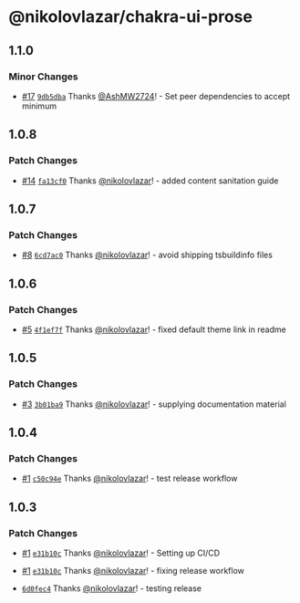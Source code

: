 # @nikolovlazar/chakra-ui-prose

## 1.1.0

### Minor Changes

- [#17](https://github.com/nikolovlazar/chakra-ui-prose/pull/17) [`9db5dba`](https://github.com/nikolovlazar/chakra-ui-prose/commit/9db5dbaebe523e3d606896013f401adcd0040209) Thanks [@AshMW2724](https://github.com/AshMW2724)! - Set peer dependencies to accept minimum

## 1.0.8

### Patch Changes

- [#14](https://github.com/nikolovlazar/chakra-ui-prose/pull/14) [`fa13cf0`](https://github.com/nikolovlazar/chakra-ui-prose/commit/fa13cf008f256e0b5b031085f5b09b58ebac92fc) Thanks [@nikolovlazar](https://github.com/nikolovlazar)! - added content sanitation guide

## 1.0.7

### Patch Changes

- [#8](https://github.com/nikolovlazar/chakra-ui-prose/pull/8) [`6cd7ac0`](https://github.com/nikolovlazar/chakra-ui-prose/commit/6cd7ac0b6a4cdd5280e448091aae87b1d4fd16e0) Thanks [@nikolovlazar](https://github.com/nikolovlazar)! - avoid shipping tsbuildinfo files

## 1.0.6

### Patch Changes

- [#5](https://github.com/nikolovlazar/chakra-ui-prose/pull/5) [`4f1ef7f`](https://github.com/nikolovlazar/chakra-ui-prose/commit/4f1ef7fd5bfa5f567bd8b8a61b080e58e9c4b30c) Thanks [@nikolovlazar](https://github.com/nikolovlazar)! - fixed default theme link in readme

## 1.0.5

### Patch Changes

- [#3](https://github.com/nikolovlazar/chakra-ui-prose/pull/3) [`3b01ba9`](https://github.com/nikolovlazar/chakra-ui-prose/commit/3b01ba91cced467dd378b3dbfe81925c25e61fda) Thanks [@nikolovlazar](https://github.com/nikolovlazar)! - supplying documentation material

## 1.0.4

### Patch Changes

- [#1](https://github.com/nikolovlazar/chakra-ui-prose/pull/1) [`c50c94e`](https://github.com/nikolovlazar/chakra-ui-prose/commit/c50c94e840c687eefb87df373af766c0493f41d1) Thanks [@nikolovlazar](https://github.com/nikolovlazar)! - test release workflow

## 1.0.3

### Patch Changes

- [#1](https://github.com/nikolovlazar/chakra-ui-prose/pull/1) [`e31b10c`](https://github.com/nikolovlazar/chakra-ui-prose/commit/e31b10ca4f7b26dbf64bd03adc081664067774bc) Thanks [@nikolovlazar](https://github.com/nikolovlazar)! - Setting up CI/CD

* [#1](https://github.com/nikolovlazar/chakra-ui-prose/pull/1) [`e31b10c`](https://github.com/nikolovlazar/chakra-ui-prose/commit/e31b10ca4f7b26dbf64bd03adc081664067774bc) Thanks [@nikolovlazar](https://github.com/nikolovlazar)! - fixing release workflow

- [`6d0fec4`](https://github.com/nikolovlazar/chakra-ui-prose/commit/6d0fec4c0e32f40ad40b1286415acad07ba73c5d) Thanks [@nikolovlazar](https://github.com/nikolovlazar)! - testing release
